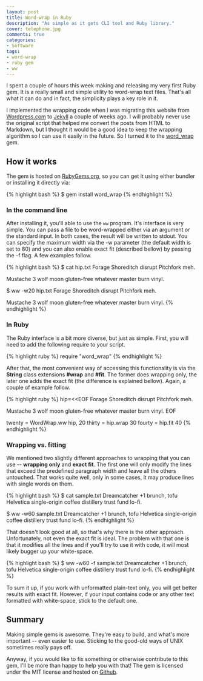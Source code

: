```yaml
---
layout: post
title: Word-wrap in Ruby
description: "As simple as it gets CLI tool and Ruby library."
cover: telephone.jpg
comments: true
categories:
- Software
tags:
- word-wrap
- ruby gem
- ww
---
```

I spent a couple of hours this week making and releasing my very first Ruby
gem. It is a really small and simple utility to word-wrap text files. That's
all what it can do and in fact, the simplicity plays a key role in it.

I implemented the wrapping code when I was migrating this website from
[Wordpress.com](http://wordpress.com) to [Jekyll](http://jekyllrb.com) a couple
of weeks ago. I will probably never use the original script that helped me
convert the posts from HTML to Markdown, but I thought it would be a good idea
to keep the wrapping algorithm so I can use it easily in the future. So I
turned it to the [word_wrap](https://rubygems.org/gems/word_wrap/) gem.

## How it works
The gem is hosted on [RubyGems.org](https://rubygems.org/gems/word_wrap/), so
you can get it using either bundler or installing it directly via:

{% highlight bash %}
$ gem install word_wrap
{% endhighlight %}

### In the command line
After installing it, you'll able to use the `ww` program. It's interface is very
simple. You can pass a file to be word-wrapped either via an argument or the
standard input. In both cases, the result will be written to stdout. You can
specify the maximum width via the -w parameter (the default width is set to 80)
and you can also enable exact fit (described bellow) by passing the -f flag. A
few examples follow.

{% highlight bash %}
$ cat hip.txt
Forage Shoreditch disrupt Pitchfork meh.

Mustache 3 wolf moon gluten-free whatever master burn
vinyl.

$ ww -w20 hip.txt
Forage Shoreditch
disrupt Pitchfork
meh.

Mustache 3 wolf moon
gluten-free whatever
master burn
vinyl.
{% endhighlight %}

### In Ruby
The Ruby interface is a bit more diverse, but just as simple. First, you will
need to add the following require to your script.

{% highlight ruby %}
require "word_wrap"
{% endhighlight %}

After that, the most convenient way of accessing this functionality is via the
**String** class extensions **#wrap** and **#fit**. The former does wrapping
only, the later one adds the exact fit (the difference is explained bellow).
Again, a couple of example follow.

{% highlight ruby %}
hip=<<EOF
Forage Shoreditch disrupt Pitchfork meh.

Mustache 3 wolf moon gluten-free whatever master burn
vinyl.
EOF

twenty = WordWrap.ww hip, 20
thirty = hip.wrap 30
fourty = hip.fit 40
{% endhighlight %}

### Wrapping vs. fitting
We mentioned two slightly different approaches to wrapping that you can use --
**wrapping only** and **exact fit**. The first one will only modify the lines
that exceed the predefined paragraph width and leave all the others untouched.
That works quite well, only in some cases, it may produce lines with single
words on them.

{% highlight bash %}
$ cat sample.txt
Dreamcatcher +1 brunch, tofu Helvetica single-origin coffee
distillery trust fund lo-fi.

$ ww -w60 sample.txt
Dreamcatcher +1 brunch, tofu Helvetica single-origin
coffee
distillery trust fund lo-fi.
{% endhighlight %}

That doesn't look good at all, so that's why there is the other approach.
Unfortunately, not even the exact fit is ideal. The problem with that one is
that it modifies all the lines and if you'll try to use it with code, it will
most likely bugger up your white-space.

{% highlight bash %}
$ ww -w60 -f sample.txt
Dreamcatcher +1 brunch, tofu Helvetica single-origin
coffee distillery trust fund lo-fi.
{% endhighlight %}

To sum it up, if you work with unformatted plain-text only, you will get better
results with exact fit. However, if your input contains code or any other text
formatted with white-space, stick to the default one.

## Summary
Making simple gems is awesome. They're easy to build, and what's more important
-- even easier to use. Sticking to the good-old ways of UNIX sometimes really
pays off.

Anyway, if you would like to fix something or otherwise contribute to this gem,
I'll be more than happy to help you with that! The gem is licensed under the
MIT license and hosted on [Github](https://github.com/pazdera/word_wrap).
